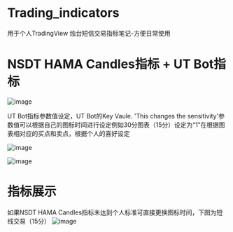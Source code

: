 # Trading_indicators
用于个人TradingView 烛台短信交易指标笔记-方便日常使用

# NSDT HAMA Candles指标 + UT Bot指标
![image](https://github.com/dioos886/Trading_indicators/assets/31064101/d4c29fc0-5598-419c-b170-91a69bb5acf2)

UT Bot指标参数值设定，UT Bot的Key Vaule. 'This changes the sensitivity'参数值可以根据自己的图标时间进行设定例如30分图表（15分）设定为“1”在根据图表相对应的买点和卖点，根据个人的喜好设定

![image](https://github.com/dioos886/Trading_indicators/assets/31064101/4ee6d883-bf50-45d3-85da-d00023280536)

![image](https://github.com/dioos886/Trading_indicators/assets/31064101/adb8e311-560c-4623-a62b-02131c510214)

# 指标展示
如果NSDT HAMA Candles指标未达到个人标准可直接更换图标时间，下图为短线交易（15分）
![image](https://github.com/dioos886/Trading_indicators/assets/31064101/77c2ee6e-1ce8-40ff-8b0b-b1a4084a3572)
